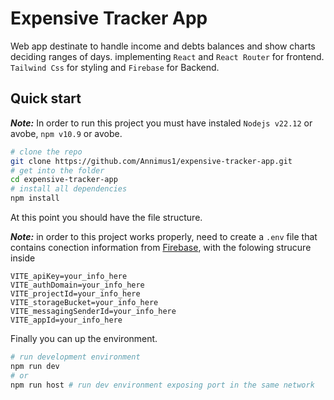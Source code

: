 # Expensive Tracker App

Web app destinate to handle income and debts balances and show charts deciding ranges of days.
implementing `React` and `React Router` for frontend. `Tailwind Css` for styling and `Firebase` for Backend.

## Quick start

**_Note:_** In order to run this project you must have instaled `Nodejs v22.12` or avobe, `npm v10.9` or avobe.

``` bash
# clone the repo
git clone https://github.com/Annimus1/expensive-tracker-app.git
# get into the folder
cd expensive-tracker-app
# install all dependencies
npm install
```

At this point you should have the file structure.

**_Note:_** in order to this project works properly, need to create a `.env` file that contains conection information from [Firebase]("https://"), with the folowing strucure inside

```
VITE_apiKey=your_info_here
VITE_authDomain=your_info_here
VITE_projectId=your_info_here
VITE_storageBucket=your_info_here
VITE_messagingSenderId=your_info_here
VITE_appId=your_info_here
```

Finally you can up the environment.

```bash
# run development environment
npm run dev
# or
npm run host # run dev environment exposing port in the same network
```


